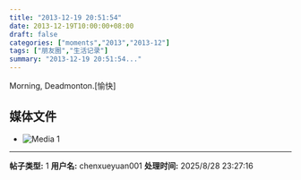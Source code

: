 ```yaml
---
title: "2013-12-19 20:51:54"
date: 2013-12-19T10:00:00+08:00
draft: false
categories: ["moments","2013","2013-12"]
tags: ["朋友圈","生活记录"]
summary: "2013-12-19 20:51:54..."
---
```


Morning, Deadmonton.[愉快]

## 媒体文件

- ![Media 1](/Moments/photos/2013-12-19/201312192051540.jpg)

---

**帖子类型:** 1
**用户名:** chenxueyuan001
**处理时间:** 2025/8/28 23:27:16